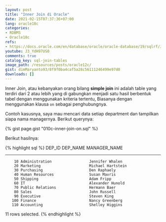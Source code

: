 ```yaml
---
layout: post
title: "Inner Join di Oracle"
date: 2021-02-15T07:37:36+07:00
lang: oracle18c
categories:
- RDBMS
- Oracle18c
refs: 
- https://docs.oracle.com/en/database/oracle/oracle-database/19/sqlrf/Joins.html#GUID-794F7DD5-FB18-4ADC-9E46-ADDA8C30C3C6
youtube: J3_YdH97US0
comments: true
catalog_key: sql-join-tables
image_path: /resources/posts/oracle12c/
gist: dimMaryanto93/8f9f0ba4caf5a28c56111246499e97d0
downloads: []
---
```


Inner Join, atau kebanyakan orang bilang **simple join** ini adalah table yang terdiri dari 2 atau lebih yang di gabungkan menjadi satu hasil berbentuk tabel dengan menggunakan kriteria tertentu, Biasanya dengan menggunakan klausa `on` sebagai penghubungnya.

Contoh kasusnya, saya mau mencari data setiap department dan tampilkan siapa nama managernya. Berikut querynya:

{% gist page.gist "010c-inner-join-on.sql" %}

Berikut hasilnya:

{% highlight sql %}
 DEP_ID    DEP_NAME                       MANAGER_NAME
---------- ------------------------------ ----------------------------------------------
        10 Administration                 Jennifer Whalen
        20 Marketing                      Michael Hartstein
        30 Purchasing                     Den Raphaely
        40 Human Resources                Susan Mavris
        50 Shipping                       Adam Fripp
        60 IT                             Alexander Hunold
        70 Public Relations               Hermann Baer
        80 Sales                          John Russell
        90 Executive                      Steven King
       100 Finance                        Nancy Greenberg
       110 Accounting                     Shelley Higgins

11 rows selected.
{% endhighlight %}
